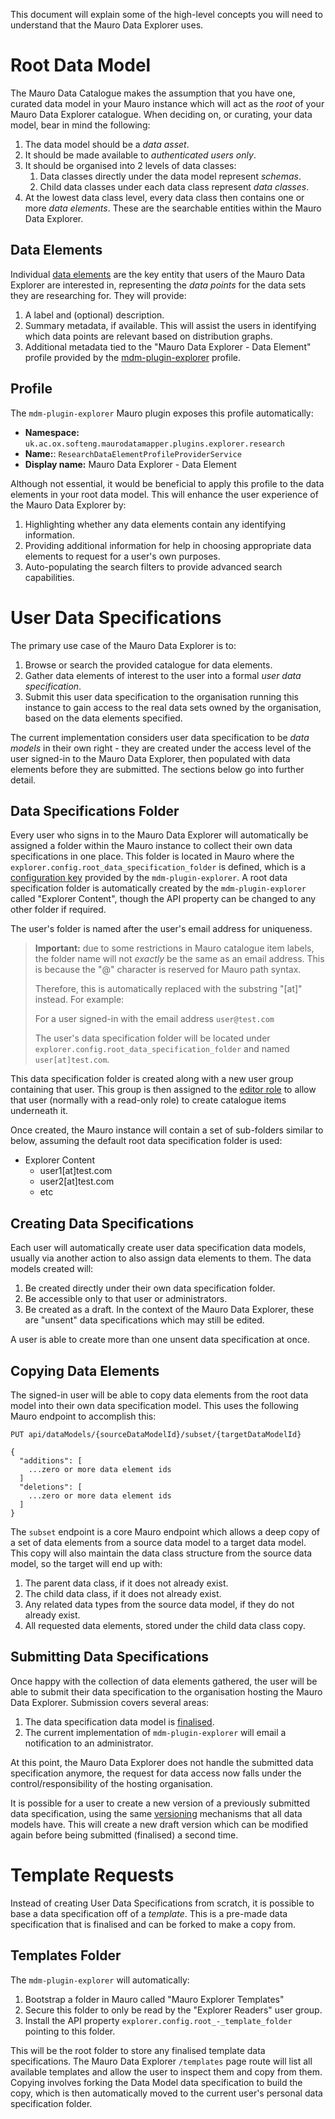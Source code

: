 This document will explain some of the high-level concepts you will need to understand that the Mauro Data Explorer uses.

# Root Data Model

The Mauro Data Catalogue makes the assumption that you have one, curated data model in your Mauro instance which will act as the _root_ of your Mauro Data Explorer catalogue. When deciding on, or curating, your data model, bear in mind the following:

1. The data model should be a _data asset_.
2. It should be made available to _authenticated users only_.
3. It should be organised into 2 levels of data classes:
   1. Data classes directly under the data model represent _schemas_.
   2. Child data classes under each data class represent _data classes_.
4. At the lowest data class level, every data class then contains one or more _data
   elements_. These are the searchable entities within the Mauro Data Explorer.

## Data Elements

Individual [data elements](https://maurodatamapper.github.io/glossary/data-element/data-element/) are the key entity that users of the Mauro Data Explorer are interested in, representing the _data points_ for the data sets they are researching for. They will provide:

1. A label and (optional) description.
2. Summary metadata, if available. This will assist the users in identifying which data points are relevant based on distribution graphs.
3. Additional metadata tied to the "Mauro Data Explorer - Data Element" profile provided by the [mdm-plugin-explorer](https://github.com/MauroDataMapper-Plugins/mdm-plugin-explorer) profile.

## Profile

The `mdm-plugin-explorer` Mauro plugin exposes this profile automatically:

* **Namespace:** `uk.ac.ox.softeng.maurodatamapper.plugins.explorer.research	
`
* **Name:**: `ResearchDataElementProfileProviderService`
* **Display name:** Mauro Data Explorer - Data Element

Although not essential, it would be beneficial to apply this profile to the data elements in your root data model. This will enhance the user experience of the Mauro Data Explorer by:

1. Highlighting whether any data elements contain any identifying information.
2. Providing additional information for help in choosing appropriate data elements to request for a user's own purposes.
3. Auto-populating the search filters to provide advanced search capabilities.

# User Data Specifications

The primary use case of the Mauro Data Explorer is to:

1. Browse or search the provided catalogue for data elements.
2. Gather data elements of interest to the user into a formal _user data specification_.
3. Submit this user data specification to the organisation running this instance to gain access to the real data sets owned by the organisation, 
   based on the data elements specified.

The current implementation considers user data specification to be _data models_ in their own right - they are created under the access level of the user signed-in to the Mauro Data Explorer, then populated with data elements before they are submitted. The sections below go into further detail.

## Data Specifications Folder

Every user who signs in to the Mauro Data Explorer will automatically be assigned a folder within the Mauro instance to collect their own data specifications in one place. This folder is located in Mauro where the `explorer.config.root_data_specification_folder` is defined, which is a [configuration key](SETUP.md#configuration-keys) provided by the `mdm-plugin-explorer`. A root data specification folder is automatically created by the `mdm-plugin-explorer` called "Explorer Content", though the API property can be changed to any other folder if required.

The user's folder is named after the user's email address for uniqueness.

> **Important:** due to some restrictions in Mauro catalogue item labels, the folder name will not _exactly_ be the same as an email address. This is because the "@" character is reserved for Mauro path syntax.
>
> Therefore, this is automatically replaced with the substring "[at]" instead. For example:
> 
> For a user signed-in with the email address `user@test.com`
>
> The user's data specification folder will be located under `explorer.config.root_data_specification_folder` and named `user[at]test.com`.

This data specification folder is created along with a new user group containing that user. This group is then assigned to the [editor role](https://maurodatamapper.github.io/user-guides/permissions/permissions/#editor) to allow that user (normally with a read-only role) to create catalogue items underneath it.

Once created, the Mauro instance will contain a set of sub-folders similar to below, assuming the default root data specification folder is used:

* Explorer Content
    * user1[at]test.com
    * user2[at]test.com
    * etc

## Creating Data Specifications

Each user will automatically create user data specification data models, usually via another action to also assign data elements to them. The data models created will:

1. Be created directly under their own data specification folder.
2. Be accessible only to that user or administrators.
3. Be created as a draft. In the context of the Mauro Data Explorer, these are "unsent" data specifications which may still be edited.

A user is able to create more than one unsent data specification at once.

## Copying Data Elements

The signed-in user will be able to copy data elements from the root data model into their own data specification model. This uses the following Mauro endpoint to accomplish this:

```
PUT api/dataModels/{sourceDataModelId}/subset/{targetDataModelId}

{
  "additions": [
    ...zero or more data element ids
  ]
  "deletions": [
    ...zero or more data element ids
  ]
}
```

The `subset` endpoint is a core Mauro endpoint which allows a deep copy of a set of data elements from a source data model to a target data model. This copy will also maintain the data class structure from the source data model, so the target will end up with:

1. The parent data class, if it does not already exist.
2. The child data class, if it does not already exist.
3. Any related data types from the source data model, if they do not already exist.
4. All requested data elements, stored under the child data class copy.

## Submitting Data Specifications

Once happy with the collection of data elements gathered, the user will be able to submit their data specification to the organisation hosting the Mauro Data Explorer. Submission covers several areas:

1. The data specification data model is [finalised](https://maurodatamapper.github.io/user-guides/finalising-data-models/finalising-data-models/).
2. The current implementation of `mdm-plugin-explorer` will email a notification to an administrator.

At this point, the Mauro Data Explorer does not handle the submitted data specification anymore, the request for data access now falls under the control/responsibility of the hosting organisation.

It is possible for a user to create a new version of a previously submitted data specification, using the same [versioning](https://maurodatamapper.github.io/user-guides/branch-version-fork/branch-version-fork/) mechanisms that all data models have. This will create a new draft version which can be modified again before being submitted (finalised) a second time.

# Template Requests

Instead of creating User Data Specifications from scratch, it is possible to base a data specification off of a _template_. This is a pre-made data specification that is finalised and can be forked to make a copy from.

## Templates Folder

The `mdm-plugin-explorer` will automatically:

1. Bootstrap a folder in Mauro called "Mauro Explorer Templates"
2. Secure this folder to only be read by the "Explorer Readers" user group.
3. Install the API property `explorer.config.root_-_template_folder` pointing to this folder.

This will be the root folder to store any finalised template data specifications. The Mauro Data Explorer `/templates` page route will list all available templates and allow the user to inspect them and copy from them. Copying involves forking the Data Model data specification to build the copy, which is then automatically moved to the current user's personal data specification folder.
